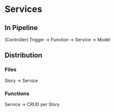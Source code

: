 # Services
## In Pipeline
(Controller) Trigger -> Function -> Service -> Model 
## Distribution 
### Files 
Story -> Service 
### Functions 
Service -> CRUD per Story 
